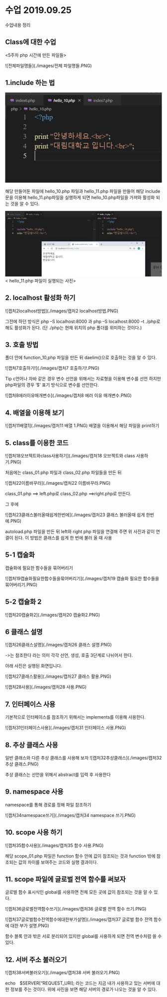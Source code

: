 # 수업 2019.09.25
수업내용 정리 

## Class에 대한 수업

<5주차 php 시간에 만든 파일들>

![전체파일명들](./images/전체 파일명들.PNG)

## 1.include 하는 법 
![hello10일거임](./images/hello10일거임.PNG)

해당 만들어둔 파일에 hello_10.php 파일과 hello_11.php 파일을 만들어 해당 include문을 이용해 hello_11.php파일을 실행하게 되면 hello_10.php파일을 가져와 활성화 되는 것을 알 수 있다.

![캡처](./images/캡처.PNG)
< hello_11.php 파일이 실행되는 사진>

## 2. localhost 활성화 하기

![캡처2localhost방법](./images/캡처2 localhost방법.PNG)

그전에 하던 방식은 php –S localhost:8000 과 php –S localhost:8000 –t ./php로 해도 활성화가 된다.
(단 ./php는 현재 위치의 php 폴더를 위미하는 것이다.)

## 3. 호출 방법
폴더 안에 function_10,php 파일을 만든 뒤 daelim()으로 호출하는 것을 알 수 있다.

![캡처7호출하기!](./images/캡처7 호출하기!.PNG)

Tip c언어나 자바 같은 경우 변수 선언을 위해서는 자료형을 이용해 변수를 선언 하지만 
php파일의 경우 ‘$’ 표기 방식으로 변수를 선언한다.

![캡처8에러이유매개변수](./images/캡처8 에러 이유 매개변수.PNG)

## 4. 배열을 이용해 보기

![캡처11배열1](./images/캡처11 배열 1.PNG)
배열을 이용해서 해당 파일을 print하기

## 5. class를 이용한 코드 

![캡처18오브젝트와class사용하기](./images/캡처18 오브젝트와 class 사용하기.PNG)

처음에는 class_01.php 파일과 class_02.php 파일들을 만든 뒤

![캡처22이름바꾸라](./images/캡처22 이름바꾸라.PNG)

class_01.php ==> left.php로 class_02.php ==>right.php로 만든다.

그 후에 

![캡처23클래스불러올때쉽게한번에](./images/캡처23 클래스 불러올때 쉽게 한번에.PNG)

autoload.php 파일을 만든 뒤 left와 right php 파일을 연결해 주면 위 사진과 같이 연결이 된다. 이 방법은 	클래스를 쉽게 한 번에 불러 올 때 사용


## 5-1 캡술화

캡슐화에 필요한 함수들을 묶어버리기

![캡처19캡슐화필요한함수들을묶어버리기](./images/캡처19 캡슐화 필요한 함수들을 묶어버리기.PNG)

## 5-2 캡슐화 2

![캡처20캡슐화2](./images/캡처20 캡슐화2.PNG)


## 6 클래스 설명 

![캡처26클래스설명](./images/캡처26 클래스 설명.PNG)

->는 참조한다 라는 의미  각각 선언, 생성, 호출 3단계로 나뉘어서 한다.


아래 사진은 실행된 화면입니다.


![캡처27클래스활용](./images/캡처27 클래스 활용.PNG)

![캡처28사용](./images/캡처28 사용.PNG)


## 7. 인터페이스 사용 

기본적으로 인터페이스를 참조하기 위해서는 implements를 이용해 사용한다.

![캡처31인터페이스사용](./images/캡처31 인터페이스 사용.PNG)



## 8. 추상 클래스 사용
일반 클래스와 다른 추상 클래스를 사용해 보자
![캡처32추상클래스](./images/캡처32 추상 클래스.PNG)

추상 클래스는 선언을 위해서 abstract를 입력 후 사용한다


## 9. namespace 사용 

namespace를 통해 경로를 정해 파일 참조하기

![캡처34namespace쓰기](./images/캡처34 namespace 쓰기.PNG)

## 10. scope 사용 하기 

![캡처35함수사용](./images/캡처35 함수 사용.PNG)

해당 scope_01.php 파일은 function 함수 안에 값이 참조되는 것과 function 밖에 참조되는 값의 차이를 보여주는 코드와 실행 결과이다.

## 11. scope 파일에 글로벌 전역 함수를 써보자

글로벌 함수 표시식인 global를 사용하면 전체 모든 곳에 값이 참조되는 것을 알 수 있다.

![캡처36글로벌전역함수쓰기](./images/캡처36 글로벌 전역 함수 쓰기.PNG)

![캡처37글로벌함수전역함수에대한부가설명](./images/캡처37 글로벌 함수 전역 함수에 대한 부가 설명.PNG)

함수 블록 안과 밖은 서로 분리되어 있지만 global를 사용하게 되면 전역 변수처럼 쓸 수 있다.

## 12. 서버 주소 불러오기

![캡처38서버불러오기](./images/캡처38 서버 불러오기.PNG)

echo　$SERVER[“REQUEST_URI]; 라는 코드는 지금 내가 사용하고 있는 서버에 대한 정보를 주는 것이다.
위에 사진을 보면 해당 서버의 경로가 나오는 것을 알 수 있다.












